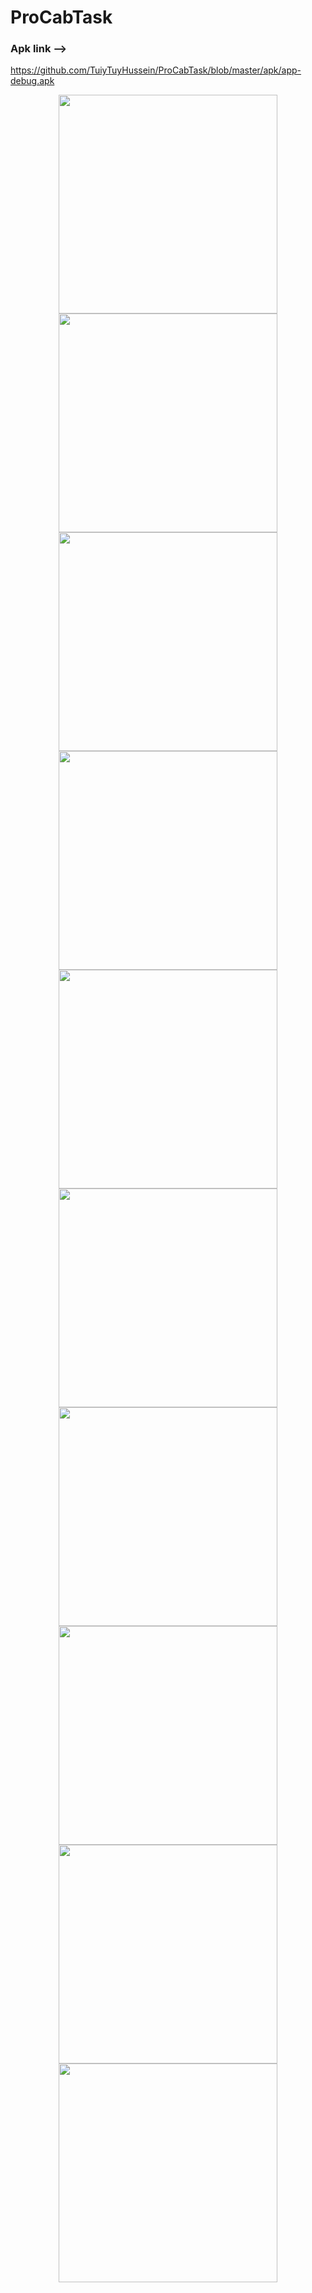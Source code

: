 # ProCabTask

### Apk link -->
https://github.com/TuiyTuyHussein/ProCabTask/blob/master/apk/app-debug.apk

<p align="center">
  <img src="https://github.com/TuiyTuyHussein/ProCabTask/blob/master/screenshots/device-2017-11-19-115249.png" width="350"/>
   <img src="https://github.com/TuiyTuyHussein/ProCabTask/blob/master/screenshots/device-2017-11-19-115333.png" width="350"/>
    <img src="https://github.com/TuiyTuyHussein/ProCabTask/blob/master/screenshots/device-2017-11-19-115356.png" width="350"/>
     <img src="https://github.com/TuiyTuyHussein/ProCabTask/blob/master/screenshots/device-2017-11-19-115422.png" width="350"/>
      <img src="https://github.com/TuiyTuyHussein/ProCabTask/blob/master/screenshots/device-2017-11-19-115654.png" width="350"/>
       <img src="https://github.com/TuiyTuyHussein/ProCabTask/blob/master/screenshots/device-2017-11-19-115712.png" width="350"/>
        <img src="https://github.com/TuiyTuyHussein/ProCabTask/blob/master/screenshots/device-2017-11-19-115724.png" width="350"/>
         <img src="https://github.com/TuiyTuyHussein/ProCabTask/blob/master/screenshots/device-2017-11-19-115810.png" width="350"/>
          <img src="https://github.com/TuiyTuyHussein/ProCabTask/blob/master/screenshots/device-2017-11-19-115822.png" width="350"/>
           <img src="https://github.com/TuiyTuyHussein/ProCabTask/blob/master/screenshots/device-2017-11-19-115846.png" width="350"/>
</p>
